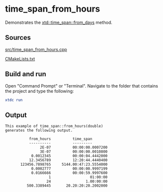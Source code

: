 # time_span_from_hours

Demonstrates the [xtd::time_span::from_days](https://gammasoft71.github.io/xtd/reference_guides/latest/structxtd_1_1time__span.html#a788f3085fe6068614f25c53e6bcfdbc3) method.

## Sources

[src/time_span_from_hours.cpp](src/time_span_from_hours.cpp)

[CMakeLists.txt](CMakeLists.txt)

## Build and run

Open "Command Prompt" or "Terminal". Navigate to the folder that contains the project and type the following:

```cmake
xtdc run
```

## Output

```
This example of time_span::from_hours(double)
generates the following output.

           from_hours          time_span
           ----------          ---------
                2E-07          00:00:00.0007200
                3E-07          00:00:00.0010800
            0.0012345          00:00:04.4442000
           12.3456789          12:20:44.4440400
       123456.7898765     5144.00:47:23.5554000
            0.0002777          00:00:00.9997199
            0.0166666          00:00:59.9997600
                    1                  01:00:00
                   24                1.00:00:00
          500.3389445       20.20:20:20.2002000
```
